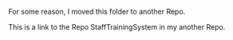 For some reason, I moved this folder to another Repo.

This is a link to the Repo StaffTrainingSystem in my another Repo.
